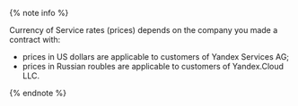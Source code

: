 {% note info %}

Currency of Service rates (prices) depends on the company you made a contract with:
* prices in US dollars are applicable to customers of Yandex Services AG;
* prices in Russian roubles are applicable to customers of Yandex.Cloud LLC.

{% endnote %}